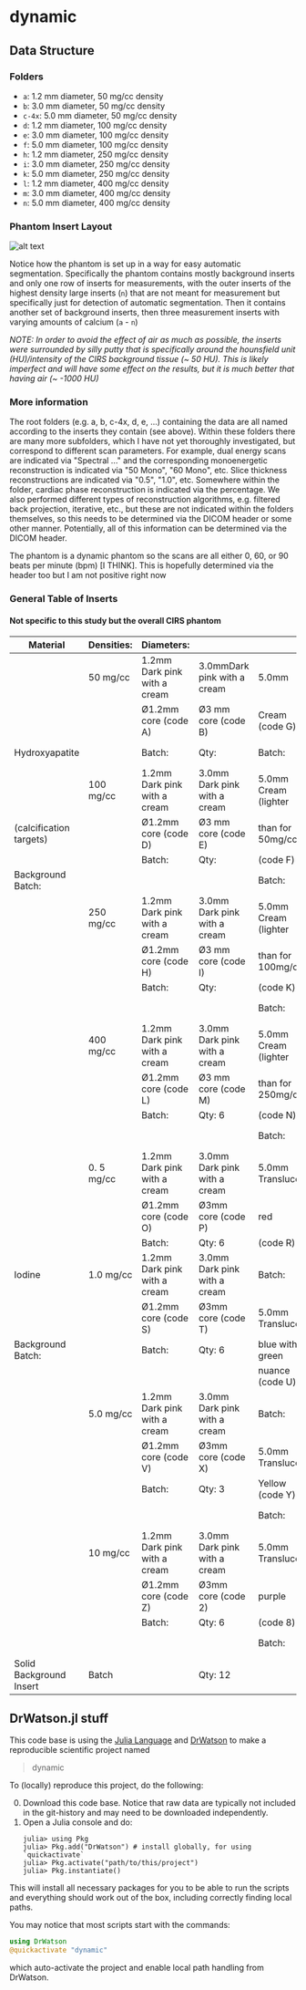 # dynamic

## Data Structure
### Folders
- `a`: 1.2 mm diameter, 50 mg/cc density
- `b`: 3.0 mm diameter, 50 mg/cc density
- `c-4x`: 5.0 mm diameter, 50 mg/cc density
- `d`: 1.2 mm diameter, 100 mg/cc density
- `e`: 3.0 mm diameter, 100 mg/cc density
- `f`: 5.0 mm diameter, 100 mg/cc density
- `h`: 1.2 mm diameter, 250 mg/cc density
- `i`: 3.0 mm diameter, 250 mg/cc density
- `k`: 5.0 mm diameter, 250 mg/cc density
- `l`: 1.2 mm diameter, 400 mg/cc density
- `m`: 3.0 mm diameter, 400 mg/cc density
- `n`: 5.0 mm diameter, 400 mg/cc density

### Phantom Insert Layout
![alt text](images/phantom_layout.png "Phantom Insert Layout")

Notice how the phantom is set up in a way for easy automatic segmentation. Specifically the phantom contains mostly background inserts and only one row of inserts for measurements, with the outer inserts of the highest density large inserts (`n`) that are not meant for measurement but specifically just for detection of automatic segmentation. Then it contains another set of background inserts, then three measurement inserts with varying amounts of calcium (`a` - `n`)

*NOTE: In order to avoid the effect of air as much as possible, the inserts were surrounded by silly putty that is specifically around the hounsfield unit (HU)/intensity of the CIRS background tissue (~ 50 HU). This is likely imperfect and will have some effect on the results, but it is much better that having air (~ -1000 HU)*

### More information
The root folders (e.g. a, b, c-4x, d, e, ...) containing the data are all named according to the inserts they contain (see above). Within these folders there are many more subfolders, which I have not yet thoroughly investigated, but correspond to different scan parameters. For example, dual energy scans are indicated via "Spectral ..." and the corresponding monoenergetic reconstruction is indicated via "50 Mono", "60 Mono", etc. Slice thickness reconstructions are indicated via "0.5", "1.0", etc. Somewhere within the folder, cardiac phase reconstruction is indicated via the percentage. We also performed different types of reconstruction algorithms, e.g. filtered back projection, iterative, etc., but these are not indicated within the folders themselves, so this needs to be determined via the DICOM header or some other manner. Potentially, all of this information can be determined via the DICOM header.

The phantom is a dynamic phantom so the scans are all either 0, 60, or 90 beats per minute (bpm) [I THINK]. This is hopefully determined via the header too but I am not positive right now

### General Table of Inserts
#### Not specific to this study but the overall CIRS phantom
| Material                | Densities:  | Diameters:                     |                            |                     |                         |                     |
|-------------------------|-------------|--------------------------------|----------------------------|---------------------|-------------------------|---------------------|
|                         | 50 mg/cc    | 1.2mm Dark pink with a cream   | 3.0mmDark pink with a cream| 5.0mm               |                         |                     |
|                         |             | Ø1.2mm core (code A)           | Ø3 mm core (code B)        | Cream (code G)      |                         |                     |
| Hydroxyapatite          |             | Batch:                         | Qty:                       | Batch:              | Qty: 6                  |                     |
|                         | 100 mg/cc   | 1.2mm Dark pink with a cream   | 3.0mm Dark pink with a cream| 5.0mm Cream (lighter|                         |                     |
| (calcification targets) |             | Ø1.2mm core (code D)           | Ø3 mm core (code E)         | than for 50mg/cc)   |                         |                     |
|                         |             | Batch:                         | Qty:                       | (code F)            |                         |                     |
| Background Batch:       |             |                                |                            | Batch:              | Qty: 4                  |                     |
|                         | 250 mg/cc   | 1.2mm Dark pink with a cream   | 3.0mm Dark pink with a cream| 5.0mm Cream (lighter|                         |                     |
|                         |             | Ø1.2mm core (code H)           | Ø3 mm core (code I)         | than for 100mg/cc)  |                         |                     |
|                         |             | Batch:                         | Qty:                       | (code K)            |                         |                     |
|                         |             |                                |                            | Batch:              | Qty: 4                  |                     |
|                         | 400 mg/cc   | 1.2mm Dark pink with a cream   | 3.0mm Dark pink with a cream| 5.0mm Cream (lighter|                         |                     |
|                         |             | Ø1.2mm core (code L)           | Ø3 mm core (code M)         | than for 250mg/cc)  |                         |                     |
|                         |             | Batch:                         | Qty: 6                     | (code N)            |                         |                     |
|                         |             |                                |                            | Batch:              | Qty: 4                  |                     |
|                         | 0. 5 mg/cc  | 1.2mm Dark pink with a cream   | 3.0mm Dark pink with a cream| 5.0mm Translucent   |                         |                     |
|                         |             | Ø1.2mm core (code O)           | Ø3mm core (code P)          | red                 |                         |                     |
|                         |             | Batch:                         | Qty: 6                     | (code R)            |                         |                     |
| Iodine                  | 1.0 mg/cc   | 1.2mm Dark pink with a cream   | 3.0mm Dark pink with a cream| Batch:              | Qty: 6                  |                     |
|                         |             | Ø1.2mm core (code S)           | Ø3mm core (code T)          | 5.0mm Translucent   |                         |                     |
| Background Batch:       |             | Batch:                         | Qty: 6                     | blue with a green   |                         |                     |
|                         |             |                                |                            | nuance (code U)     |                         |                     |
|                         | 5.0 mg/cc   | 1.2mm Dark pink with a cream   | 3.0mm Dark pink with a cream| Batch:              | Qty: 6                  |                     |
|                         |             | Ø1.2mm core (code V)           | Ø3mm core (code X)          | 5.0mm Translucent   |                         |                     |
|                         |             | Batch:                         | Qty: 3                     | Yellow (code Y)     |                         |                     |
|                         |             |                                |                            | Batch:              | Qty: 6                  |                     |
|                         | 10 mg/cc    | 1.2mm Dark pink with a cream   | 3.0mm Dark pink with a cream| 5.0mm Translucent   |                         |                     |
|                         |             | Ø1.2mm core (code Z)           | Ø3mm core (code 2)          | purple              |                         |                     |
|                         |             | Batch:                         | Qty: 6                     | (code 8)            |                         |                     |
|                         |             |                                |                            | Batch:              | Qty: 6                  |                     |
| Solid Background Insert | Batch       |                                | Qty: 12                    |                     |                         |                     |

## DrWatson.jl stuff
This code base is using the [Julia Language](https://julialang.org/) and
[DrWatson](https://juliadynamics.github.io/DrWatson.jl/stable/)
to make a reproducible scientific project named
> dynamic

To (locally) reproduce this project, do the following:

0. Download this code base. Notice that raw data are typically not included in the
   git-history and may need to be downloaded independently.
1. Open a Julia console and do:
   ```
   julia> using Pkg
   julia> Pkg.add("DrWatson") # install globally, for using `quickactivate`
   julia> Pkg.activate("path/to/this/project")
   julia> Pkg.instantiate()
   ```

This will install all necessary packages for you to be able to run the scripts and
everything should work out of the box, including correctly finding local paths.

You may notice that most scripts start with the commands:
```julia
using DrWatson
@quickactivate "dynamic"
```
which auto-activate the project and enable local path handling from DrWatson.